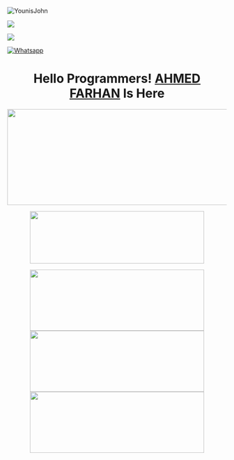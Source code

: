 


![YounisJohn](https://komarev.com/ghpvc/?username=SPIDER-143&color=blue)

<a href="https://github.com/SPIDER-143"><img src="https://img.shields.io/github/followers/SPIDER-143?label=followers&style=social"/></a>

[![](https://img.shields.io/badge/Messenger-red?logo=Messenger&logoColor=red&labelColor=black)](https://m.me/F4RH9NXXX.COM12)

[![Whatsapp](https://img.shields.io/badge/Whatsapp-MR.SPIDER-deepgreen?style=flat-square&logo=whatsapp)](https://wa.me/+8801993555657)

</p>
<h1 align="center">
  <b>Hello Programmers!<b> <a href="https://www.facebook.com/F4RH9NXXX.COM12" target="blank">AHMED FARHAN</a> Is Here
</h1>
<p align="center">
  <img width="600" height="220" src="https://github-readme-stats.vercel.app/api?username=SPIDER-143&show_icons=true&theme=chartreuse-dark&locale=id">
</p>
<p align="center">
  <img width="400" height="120" src="https://github-readme-stats.vercel.app/api/top-langs/?username=SPIDER-143&layout=compact&theme=chartreuse-dark">
</p>
<p align="center">
<a href="https://github.com/BLAZE-143/FARHAN"><img width="400" height="140" src="https://github-readme-stats.vercel.app/api/pin/?username=BLAZE-143&repo=FARHAN&theme=chartreuse-dark"></a>
<a href="https://github.com/BLAZE-143/FILE"><img width="400" height="140" src="https://github-readme-stats.vercel.app/api/pin/?username=BLAZE-143&repo=FILE&theme=chartreuse-dark"></a>
<a href="https://github.com/BLAZE-143/Random"><img width="400" 
height="140" src="https://github-readme-stats.vercel.app/api/pin/?username=BLAZE-143&repo=RANDOM&theme=chartreuse-dark"></a>
<a
